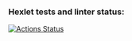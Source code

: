 ### Hexlet tests and linter status:
[![Actions Status](https://github.com/RockForr/frontend-project-11/actions/workflows/hexlet-check.yml/badge.svg)](https://github.com/RockForr/frontend-project-11/actions)